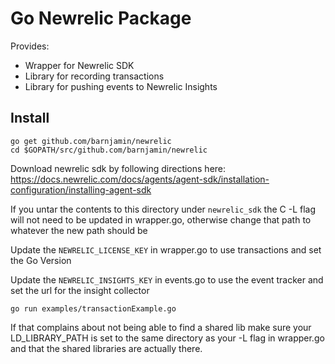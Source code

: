 Go Newrelic Package
====================

Provides:
- Wrapper for Newrelic SDK 
- Library for recording transactions
- Library for pushing events to Newrelic Insights 



Install
-------

```
go get github.com/barnjamin/newrelic
cd $GOPATH/src/github.com/barnjamin/newrelic
```

Download newrelic sdk by following directions here:
https://docs.newrelic.com/docs/agents/agent-sdk/installation-configuration/installing-agent-sdk

If you untar the contents to this directory under `newrelic_sdk` the C -L flag will not need to be updated in wrapper.go, otherwise change that path to whatever the new path should be

Update the `NEWRELIC_LICENSE_KEY` in wrapper.go to use transactions and set the Go Version

Update the `NEWRELIC_INSIGHTS_KEY` in events.go to use the event tracker and set the url for the insight collector

```
go run examples/transactionExample.go
```

If that complains about not being able to find a shared lib make sure your LD_LIBRARY_PATH is set to the same directory as your -L flag in wrapper.go and that the shared libraries are actually there.

